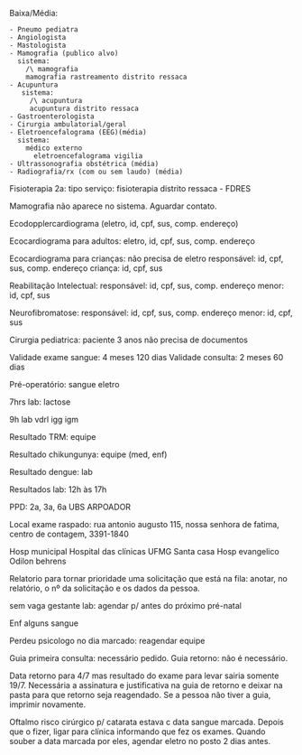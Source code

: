 Baixa/Média:

    - Pneumo pediatra
    - Angiologista
    - Mastologista
    - Mamografia (publico alvo)
      sistema:
        /\ mamografia
        mamografia rastreamento distrito ressaca
    - Acupuntura
       sistema:
         /\ acupuntura
         acupuntura distrito ressaca
    - Gastroenterologista
    - Cirurgia ambulatorial/geral
    - Eletroencefalograma (EEG)(média)
      sistema:
        médico externo
	      eletroencefalograma vigilia
    - Ultrassonografia obstétrica (média)
    - Radiografia/rx (com ou sem laudo) (média)

Fisioterapia 2a:
  tipo serviço: fisioterapia distrito ressaca - FDRES

Mamografia não aparece no sistema.
Aguardar contato.

Ecodopplercardiograma (eletro, id, cpf, sus, comp. endereço)

Ecocardiograma para adultos:
  eletro, id, cpf, sus, comp. endereço

Ecocardiograma para crianças:
  não precisa de eletro
  responsável: id, cpf, sus, comp. endereço
  criança:     id, cpf, sus

Reabilitação Intelectual:
  responsável: id, cpf, sus, comp. endereço
  menor:       id, cpf, sus

Neurofibromatose:
  responsável: id, cpf, sus, comp. endereço
  menor:       id, cpf, sus

Cirurgia pediatrica:
  paciente 3 anos não precisa de documentos

Validade exame sangue: 4 meses 120 dias
Validade consulta:     2 meses 60  dias

Pré-operatório:
  sangue
  eletro

7hrs lab: lactose

9h lab vdrl igg igm

Resultado TRM: equipe

Resultado chikungunya: equipe (med, enf)

Resultado dengue: lab

Resultados lab: 12h às 17h

PPD: 2a, 3a, 6a UBS ARPOADOR

Local exame raspado:
  rua antonio augusto 115,
  nossa senhora de fatima,
  centro de contagem,
  3391-1840

Hosp municipal
Hospital das clínicas UFMG
Santa casa
Hosp evangelico
Odilon behrens

Relatorio para tornar prioridade uma solicitação que está na fila:
  anotar, no relatório, o nº da solicitação e os dados da pessoa.

sem vaga gestante lab:
  agendar p/ antes do próximo pré-natal

Enf alguns sangue

Perdeu psicologo no dia marcado:
    reagendar equipe

Guia primeira consulta: necessário pedido.
Guia retorno: 		não é necessário.

Data retorno para 4/7 mas resultado do exame
para levar sairia somente 19/7. Necessária a
assinatura e justificativa na guia de retorno e deixar
na pasta para que retorno seja reagendado. Se a pessoa
não tiver a guia, imprimir novamente.

Oftalmo risco cirúrgico p/ catarata
  estava c data sangue marcada. Depois
  que o fizer, ligar para clínica informando
  que fez os exames. Quando souber a data
  marcada por eles, agendar eletro no posto
  2 dias antes.


